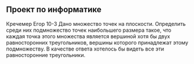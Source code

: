 ## Проект по информатике
Кречемер Егор 10-3
Дано множество точек на плоскости. Определить среди них подмножество точек наибольшего размера такое, что каждая точка этого множества является вершиной хотя бы двух равносторонних треугольников, вершины которого принадлежат этому подмножеству. В качестве ответа хотелось бы видеть все эти равносторонние треугольники.